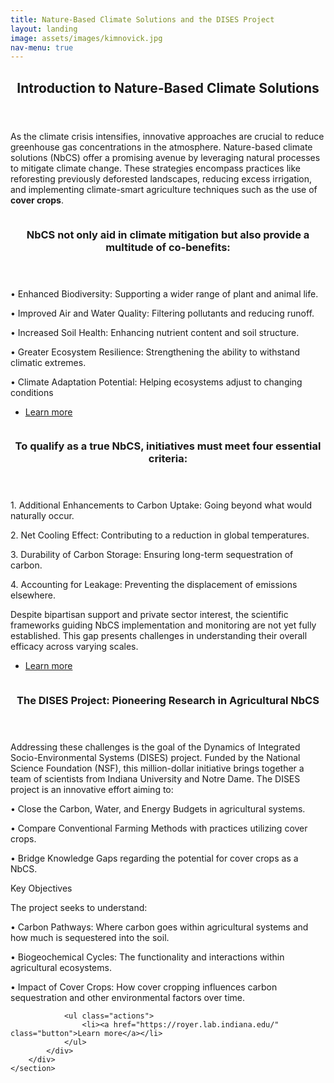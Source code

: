 ```yaml
---
title: Nature-Based Climate Solutions and the DISES Project
layout: landing
image: assets/images/kimnovick.jpg
nav-menu: true
---
```


<style>
        figcaption {
            font-size: smaller; /* or a specific value like 0.9em */
            font-style: italic;
        }
</style>






<!-- Main -->
<div id="main">

<!-- Section 1 -->
<section id="one">
	<div class="inner">
		<header class="major">
			<h2>Introduction to Nature-Based Climate Solutions</h2>
		</header>
		<p>As the climate crisis intensifies, innovative approaches are crucial to reduce greenhouse gas concentrations in the atmosphere. Nature-based climate solutions (NbCS) offer a promising avenue by leveraging natural processes to mitigate climate change. These strategies encompass practices like reforesting previously deforested landscapes, reducing excess irrigation, and implementing climate-smart agriculture techniques such as the use of <b>cover crops</b>.</p>
	</div>
</section>

 
<!-- Section 2 -->
<section id="three" class="spotlights">
	<section>
  		<figure class="image"> <!-- Begin figure tag here -->
			<a href="generic.html">
				<img src="{% link images/soil.jpeg %}" alt="" data-position="center center" />
			</a>
		</figure> 
	<div class="content">
			<div class="inner">
				<header class="major">
					<h3>NbCS not only aid in climate mitigation but also provide a multitude of co-benefits:</h3>
				</header>
				<p>• Enhanced Biodiversity: Supporting a wider range of plant and animal life.</p>
<p>• Improved Air and Water Quality: Filtering pollutants and reducing runoff.</p>
<p>• Increased Soil Health: Enhancing nutrient content and soil structure.</p>
<p>• Greater Ecosystem Resilience: Strengthening the ability to withstand climatic extremes.</p>
<p>• Climate Adaptation Potential: Helping ecosystems adjust to changing conditions</p>
				<ul class="actions">
					<li><a href="https://oneill.indiana.edu/faculty-research/research/climate/index.html" class="button">Learn more</a></li>
				</ul>
			</div>
		</div>
	</section>

<!-- Section 3 -->
<section>  
		<figure class="image"> <!-- Begin figure tag here -->
			<a href="generic.html">
				<img src="{% link images/other.jpeg %}" alt=""  data-position="center center" />
			</a>
		</figure> <!-- End figure tag here -->
		<div class="content">
			<div class="inner">
				<header class="major">
					<h3>To qualify as a true NbCS, initiatives must meet four essential criteria:</h3>
				</header>
<p>1.	Additional Enhancements to Carbon Uptake: Going beyond what would naturally occur.</p>
<p>2.	Net Cooling Effect: Contributing to a reduction in global temperatures.</p>
<p>3.	Durability of Carbon Storage: Ensuring long-term sequestration of carbon.</p>
<p>4.	Accounting for Leakage: Preventing the displacement of emissions elsewhere.</p>
<p>Despite bipartisan support and private sector interest, the scientific frameworks guiding NbCS implementation and monitoring are not yet fully established. This gap presents challenges in understanding their overall efficacy across varying scales.</p>
				<ul class="actions">
					<li><a href="https://oneill.indiana.edu/faculty-research/research/climate/index.html" class="button">Learn more</a></li>
				</ul>
			</div>
		</div>
	</section>
</section>


<!-- Section 4 -->
<section id="three" class="spotlights">
	<section>
  		<figure class="image"> <!-- Begin figure tag here -->
			<a href="generic.html">
				<img src="{% link images/wind.jpeg %}" alt="" data-position="center center" />
			</a>
			</figure> 
	<div class="content">
			<div class="inner">
				<header class="major">
					<h3>The DISES Project: Pioneering Research in Agricultural NbCS</h3>
				</header>
				<p>Addressing these challenges is the goal of the Dynamics of Integrated Socio-Environmental Systems (DISES) project. Funded by the National Science Foundation (NSF), this million-dollar initiative brings together a team of scientists from Indiana University and Notre Dame. The DISES project is an innovative effort aiming to:</p>
<p>•	Close the Carbon, Water, and Energy Budgets in agricultural systems.</p>
<p>•	Compare Conventional Farming Methods with practices utilizing cover crops.</p>
<p>•	Bridge Knowledge Gaps regarding the potential for cover crops as a NbCS.</p>
<p></p>
<p>Key Objectives</p>
<p>The project seeks to understand:</p>
<p>•  Carbon Pathways: Where carbon goes within agricultural systems and how much is sequestered into the soil.</p>
<p>•  Biogeochemical Cycles: The functionality and interactions within agricultural ecosystems.</p>
<p>•  Impact of Cover Crops: How cover cropping influences carbon sequestration and other environmental factors over time.</p>

				<ul class="actions">
					<li><a href="https://royer.lab.indiana.edu/" class="button">Learn more</a></li>
				</ul>
			</div>
		</div>
	</section>


    
